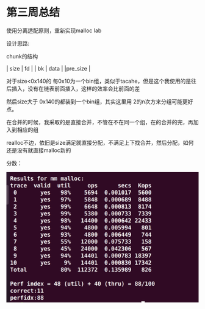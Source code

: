 # 第三周总结

使用分离适配原则，重新实现malloc lab



设计思路:

chunk的结构

|   size      |     fd         |
|    bk       |      data    |
|pre_size |



对于size<0x140的 每0x10为一个bin组，类似于tacahe，但是这个我使用的是往后插入，没有在链表前面插入，这样的效率会比前面的差

然后size大于 0x140的都装到一个bin组，其实这里用 2的n次方来分组可能更好点。

在合并的时候，我采取的是直接合并，不管在不在同一个组，在的合并的完，再加入到相应的组

realloc不边，依旧是size满足就直接分配，不满足上下找合并，然后分配，如何还是没有就直接malloc新的

分数：

![image-20210228173442032](https://github.com/leave-Devour/Skr_learn/blob/main/Fourth%20week/images/image-20210228173442032.png)

